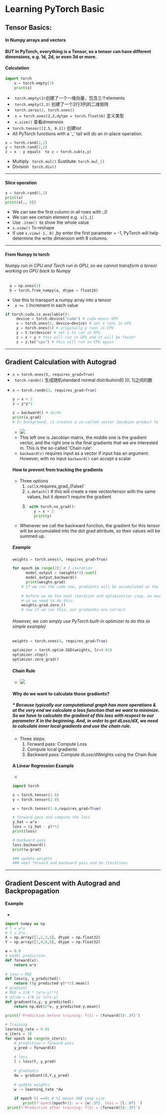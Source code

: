 # Learning PyTorch Basic 
## Tensor Basics:
#### In Numpy arrays and vectors
#### BUT in PyTorch, everything is a Tensor, so a tensor can have different dimensions, e.g. 1d, 2d, or even 3d or more.
#### Calculation
  ```python
  import torch
      x = torch.empty(3)
      print(x)
  ```
  * ` torch.empty(3)`创建了一个一维向量，包含三个elements
  * ` torch.empty(2,3)` 创建了一个2行3列的二维矩阵
  * ` torch.zeros(), torch.ones()`
  * ` x = torch.ones(2,2,dytpe = torch.float16)` 定义类型
  * ` x.size()` 查看dimension
  * ` torch.tensor([2.5, 0.1]) ` 创建list
  * All PyTorch functions with a '_' tail will do an in-place operation.
  ```python
  x = torch.rand(2,2)
  y = torch.rand(2,2)
  z = x - y equals  to z = torch.sub(x,y)
  ```    
  * Multiply ` torch.mul()`  Sustitute: `torch.mul_()`
  * Division ` torch.div()`
* * * 
#### Slice operation
 ```python
 x = torch.rand(5,3)
 print(x)
 print(x[;, 0])
 ```
  * We can see the first column in all rows with :,0
  * We can see certain element e.g.` x[1,1]`
  * Use `.item() `to show the whole value
  * ` x.view() ` To reshape
  * If use `x.view(-1, 8)` ,by enter the first parameter = -1, PyTorch will help determine the write dimension with 8 columns.
  * * * 
#### From Numpy to torch
###### Numpy run in CPU and Torch run in GPU, so we cannot transform a tensor working on GPU back to Numpy
  ```python
    a = np.ones(5)  
    b = torch.from_numpy(a, dtype = float16) 
  ```
  * Use this to transport a numpy array into a tensor
  * ` a += 1` Increment in each value
  ```python
  if torch.cuda.is_available():
       device = torch.device("cuda") # cuda means GPU
       x = torch.ones(5, device=device) # set x runs in GPU
       y = torch.ones(5) # originally y runs in CPU
       y = t.to(device) # set y to run in GPU
       z = x + y # this will run in GPU and it will be faster
       z = z.to("cpu") # this will run in CPU again 
   ```
* * * 
## Gradient Calculation with Autograd  
  * ` x = torch.ones(5, requires_grad=True) `
  * ` torch.randn()` 生成随机standard normal distribution的 [0, 1]之间的数
  * 
    ```python
    x = torch.randn(3, requires_grad=True)
    
    y = x + 2
    z = y*y*2
    
    z = backward() # dz/dx 
    print(x.grad)
    # In background, it creates a so-called vector Jacobian product to get gradients
    ```
    * <img src = "https://raw.githubusercontent.com/TheLissandra1/Nest-of-Lisa/master/ImageLinks/G%40JRP3U0X_E474H(%5D_E%24KXH.png">
    * This left one is Jacobian matrix, the middle one is the gradient vector, and the right one is the final gradients that we are interested in. This is the so-called 'Chain rule'.
    * `backward(v)` requires input as a vector if input has an argument. However, with no input `backward()` can accept a scalar
    #### How to prevent from tracking the gradients
      * Three options
        1. ` call `x.requires_grad_(False)`
        2. ` x.detach() ` # this will create a new vector/tensor with the same values, but it dpesn't require the gradient
        3. ```python
            with torch.no_grad():
              y = x + 2
              print(y)
           ```
     * Whenever we call the backward function, the gradient for this tensor will be accumulated into the dot grad attribute, so their values will be summed up.
     ##### Example
     ```python
     weights = torch.ones(4, requires_grad=True)
     
     for epoch in range(2): # 2 iteration
           model_output = (weights*3).sum()
           model_output.backward()
           print(weighs.grad)
         # If we run the code now, gradients will be accumulated as the sum()
          
         # before we do the next iteration and optimization step, we must empty the gradients
         # so we need to do this:
         weights.grad.zero_()
         # now if we run this, our gradients are correct
     ```
     ###### However, we can simply use PyTorch built-in optimizer to do this (a simple example)
     ```python
     weights = torch.ones(4, requires_grad=True)
     
     optimizer = torch.optim.SGD(weights, lr=0.01)
     optimizer.step()
     optimizer.zero_grad()
     
     ```
     #### Chain Rule
     * <img src = "https://raw.githubusercontent.com/TheLissandra1/Nest-of-Lisa/master/ImageLinks/chainrule.png">
     #### Why do we want to calculate those gradients?
     ##### * Because typically our computational graph has more operations & at the very end we calculate a loss function that we want to minimize. So we have to calculate the gradient of this loss with respect to our parameter X in the beginning. And, in order to get dLoss/dX, we need to calculate inner local gradients and use the chain rule.
     * Three steps:
         1. Forward pass: Compute Loss
         2. Compute local gradients
         3. Backward pass: Compute dLoss/dWeights using the Chain Rule
     #### A Linear Regression Example
     * 
     ```python
     import torch
     
     x = torch.tensor(1.0)
     y = torch.tensor(2.0)
     
     w = torch.tensor(1.0,requires_grad=True)
     
     # forward pass and compute the loss
     y_hat = w*x
     loss = (y_hat - y)**2
     print(loss)
     
     # backward pass
     loss.backward()
     print(w.grad)
     
     ### update weights
     ### next forward and backward pass and do iterations 
     ```
 * * * 
## Gradient Descent with Autograd and Backpropagation
#### Example
* 
```python
import numpy as np
# f = w*x
# f = 2*x
X = np.array([1,2,3,4], dtype = np.float32)
Y = np.array([2,4,6,8], dtype = np.float32)

w = 0.0
# model prediction
def forward(x):
    return w*x
    
# loss = MSE
def loss(y, y_predicted):
    return ((y_predicted-y)**2).mean()
# gradient
# MSE = 1/N * (w*x-y)**2
# dJ/dw = 1/N 2x (w*x-y)
def gradient(x,y, y_predicted):
    return np.dot(2*x, y_predicted-y.mean()
    
print(f'Prediction before training: f(5) = {forward(5):.3f}')

# Training
learning_rate = 0.01
n_iters = 10
for epoch in range(n_iters):
    # prediction = forward pass
    y_pred = forward(X)
    
    # loss
    l = loss(Y, y_pred)
    
    # gradients
    dw = gradient(X,Y,y_pred)
    
    # update weights
    w -= learning_rate *dw
    
    if epoch %1 ==0: # %1 means ONE step size
        print(f'epoch{epoch+1}: w = {w:.3f}, loss = {l:.8f} ')
 print(f'Prediction after training: f(5) = {forward(5):.3f}')

```
     
     
     
              
              
     
       
     
